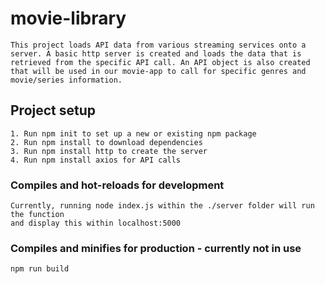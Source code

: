 # movie-library
```
This project loads API data from various streaming services onto a server. A basic http server is created and loads the data that is retrieved from the specific API call. An API object is also created that will be used in our movie-app to call for specific genres and movie/series information.
```
## Project setup
```
1. Run npm init to set up a new or existing npm package
2. Run npm install to download dependencies
3. Run npm install http to create the server
4. Run npm install axios for API calls
```

### Compiles and hot-reloads for development
```
Currently, running node index.js within the ./server folder will run the function
and display this within localhost:5000
```

### Compiles and minifies for production - currently not in use
```
npm run build
```
